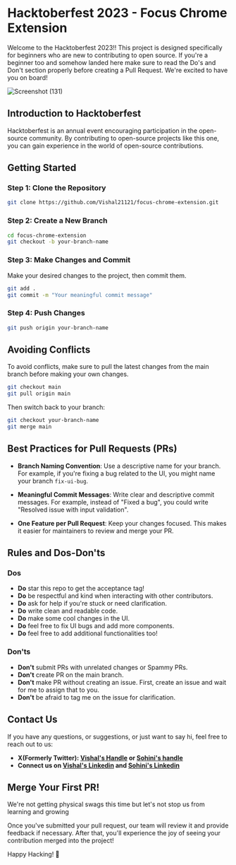 # Hacktoberfest 2023 - Focus Chrome Extension

Welcome to the Hacktoberfest 2023!! This project is designed specifically for beginners who are new to contributing to open source. If you're a beginner too and somehow landed here make sure to read the Do's and Don't section properly before creating a Pull Request. We're excited to have you on board! 

![Screenshot (131)](https://github.com/Sohini3018/simple-todo-list-UI/assets/113935740/2484a1f1-5d02-4947-bb46-b807baaa9586)


## Introduction to Hacktoberfest

Hacktoberfest is an annual event encouraging participation in the open-source community. By contributing to open-source projects like this one, you can gain experience in the world of open-source contributions.

## Getting Started

### Step 1: Clone the Repository

```bash
git clone https://github.com/Vishal21121/focus-chrome-extension.git
```

### Step 2: Create a New Branch

```bash
cd focus-chrome-extension
git checkout -b your-branch-name
```

### Step 3: Make Changes and Commit

Make your desired changes to the project, then commit them.

```bash
git add .
git commit -m "Your meaningful commit message"
```

### Step 4: Push Changes

```bash
git push origin your-branch-name
```

## Avoiding Conflicts

To avoid conflicts, make sure to pull the latest changes from the main branch before making your own changes.

```bash
git checkout main
git pull origin main
```

Then switch back to your branch:

```bash
git checkout your-branch-name
git merge main
```

## Best Practices for Pull Requests (PRs)

- **Branch Naming Convention**: Use a descriptive name for your branch. For example, if you're fixing a bug related to the UI, you might name your branch `fix-ui-bug`.
  
- **Meaningful Commit Messages**: Write clear and descriptive commit messages. For example, instead of "Fixed a bug", you could write "Resolved issue with input validation".

- **One Feature per Pull Request**: Keep your changes focused. This makes it easier for maintainers to review and merge your PR.

## Rules and Dos-Don'ts

### Dos

- **Do** star this repo to get the acceptance tag!
- **Do** be respectful and kind when interacting with other contributors.
- **Do** ask for help if you're stuck or need clarification.
- **Do** write clean and readable code.
- **Do** make some cool changes in the UI.
- **Do** feel free to fix UI bugs and add more components.
- **Do** feel free to add additional functionalities too!

### Don'ts

- **Don't** submit PRs with unrelated changes or Spammy PRs.
- **Don't** create PR on the main branch.
- **Don't** make PR without creating an issue. First, create an issue and wait for me to assign that to you.
- **Don't** be afraid to tag me on the issue for clarification.


## Contact Us

If you have any questions, or suggestions, or just want to say hi, feel free to reach out to us:

- **X(Formerly Twitter): [Vishal's Handle](https://twitter.com/vishal_21121) or [Sohini's handle](https://twitter.com/SohiniB30)**
- **Connect us on [Vishal's Linkedin](https://www.linkedin.com/in/vishal21121/) and [Sohini's Linkedin](https://www.linkedin.com/in/sohini-bhattacharjee/)**

## Merge Your First PR!
We're not getting physical swags this time but let's not stop us from learning and growing

Once you've submitted your pull request, our team will review it and provide feedback if necessary. After that, you'll experience the joy of seeing your contribution merged into the project!

Happy Hacking! 🚀

